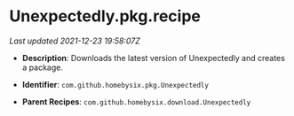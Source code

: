 # Unexpectedly.pkg.recipe

_Last updated 2021-12-23 19:58:07Z_

- **Description**: Downloads the latest version of Unexpectedly and creates a package.

- **Identifier**: `com.github.homebysix.pkg.Unexpectedly`

- **Parent Recipes**: `com.github.homebysix.download.Unexpectedly`